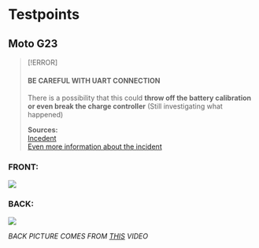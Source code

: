 # Testpoints

## Moto G23

> [!ERROR]
> #### BE CAREFUL WITH UART CONNECTION
> There is a possibility that this could **throw off the battery calibration or even break the charge controller** (Still investigating what happened)
> 
> **Sources:**  
> [Incedent](https://github.com/orgs/moto-penangf/discussions/2)  
> [Even more information about the incident](https://github.com/moto-penangf/penangf-schematics/issues/1#issuecomment-2558088916)

### FRONT:
![](../files/assets/mainboard-front.jpg)

### BACK:
![](../files/assets/mainboard-back.png)

*BACK PICTURE COMES FROM [THIS](https://www.youtube.com/watch?v=Y-8yj6qbFQ4) VIDEO*
